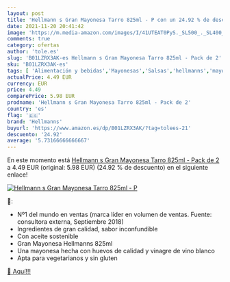 ```yaml
---
layout: post
title: 'Hellmann s Gran Mayonesa Tarro 825ml - P con un 24.92 % de descuento'
date: 2021-11-20 20:41:42
image: 'https://m.media-amazon.com/images/I/41UTEAT0PyS._SL500_._SL400_.jpg'
comments: true
category: ofertas
author: 'tole.es'
slug: 'B01LZRX3AK-es Hellmann s Gran Mayonesa Tarro 825ml - Pack de 2'
sku: 'B01LZRX3AK-es'
tags: [ 'Alimentación y bebidas','Mayonesas','Salsas','hellmanns','mayonesa', ]
actualPrice: 4.49 EUR
currency: EUR
price: 4.49
comparePrice: 5.98 EUR
prodname: 'Hellmann s Gran Mayonesa Tarro 825ml - Pack de 2'
country: 'es'
flag: '🇪🇸'
brand: 'Hellmanns'
buyurl: 'https://www.amazon.es/dp/B01LZRX3AK/?tag=tolees-21'
descuento: '24.92'
average: '5.73166666666667'
---
```


En este momento está [Hellmann s Gran Mayonesa Tarro 825ml - Pack de 2](https://www.amazon.es/dp/B01LZRX3AK/?tag=tolees-21) a 4.49 EUR (original: 5.98 EUR) (24.92 %  de descuento) en el siguiente enlace!

[![Hellmann s Gran Mayonesa Tarro 825ml - P](https://m.media-amazon.com/images/I/41UTEAT0PyS._SL500_._SL400_.jpg)](https://www.amazon.es/dp/B01LZRX3AK/?tag=tolees-21)

🔎:

- Nº1 del mundo en ventas (marca líder en volumen de ventas. Fuente: consultora externa, Septiembre 2018)
- Ingredientes de gran calidad, sabor inconfundible
- Con aceite sostenible
- Gran Mayonesa Hellmanns 825ml
- Una mayonesa hecha con huevos de calidad y vinagre de vino blanco
- Apta para vegetarianos y sin gluten

[🛒 Aquí!!!](https://www.amazon.es/dp/B01LZRX3AK/?tag=tolees-21)
